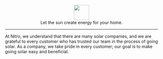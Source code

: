 <div align="center">
  <img height="50" src="https://cdn.nitroenergy.com/images/logos/logo_wide.png" />
  <div>Let the sun create energy for your home.</div>
</div>

---

At Nitro, we understand that there are many solar companies, and we are grateful to every customer who has trusted our team in the process of going solar. As a company, we take pride in every customer; our goal is to make going solar easy and beneficial.
